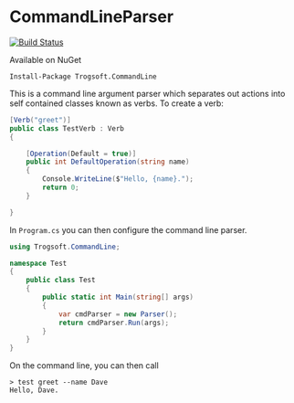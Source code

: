 # CommandLineParser

[![Build Status](https://dev.azure.com/trogsoft-ltd/Trogsoft.CommandLineParser/_apis/build/status/Trogsoft.CommandLineParser?branchName=develop)](https://dev.azure.com/trogsoft-ltd/Trogsoft.CommandLineParser/_build/latest?definitionId=8&branchName=develop)

Available on NuGet

```
Install-Package Trogsoft.CommandLine
```

This is a command line argument parser which separates out actions into self contained classes known as verbs.  To create a verb:

```c#
[Verb("greet")]
public class TestVerb : Verb 
{

	[Operation(Default = true)]
	public int DefaultOperation(string name) 
	{
		Console.WriteLine($"Hello, {name}.");
		return 0;
	}

}
```

In `Program.cs` you can then configure the command line parser.

```c#
using Trogsoft.CommandLine;

namespace Test 
{
	public class Test 
	{
		public static int Main(string[] args) 
		{
			var cmdParser = new Parser();
			return cmdParser.Run(args);
		}
	}
}

```

On the command line, you can then call

```
> test greet --name Dave
Hello, Dave.
```

